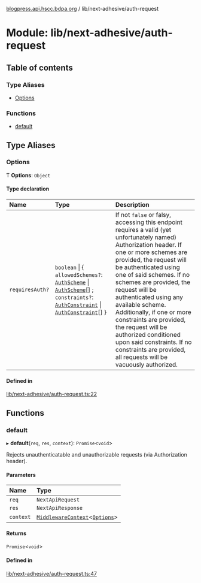 [blogpress.api.hscc.bdpa.org](../README.md) / lib/next-adhesive/auth-request

# Module: lib/next-adhesive/auth-request

## Table of contents

### Type Aliases

- [Options](lib_next_adhesive_auth_request.md#options)

### Functions

- [default](lib_next_adhesive_auth_request.md#default)

## Type Aliases

### Options

Ƭ **Options**: `Object`

#### Type declaration

| Name | Type | Description |
| :------ | :------ | :------ |
| `requiresAuth?` | `boolean` \| { `allowedSchemes?`: [`AuthScheme`](lib_next_auth.md#authscheme) \| [`AuthScheme`](lib_next_auth.md#authscheme)[] ; `constraints?`: [`AuthConstraint`](lib_next_auth.md#authconstraint) \| [`AuthConstraint`](lib_next_auth.md#authconstraint)[]  } | If not `false` or falsy, accessing this endpoint requires a valid (yet unfortunately named) Authorization header. If one or more schemes are provided, the request will be authenticated using one of said schemes. If no schemes are provided, the request will be authenticated using any available scheme. Additionally, if one or more constraints are provided, the request will be authorized conditioned upon said constraints. If no constraints are provided, all requests will be vacuously authorized. |

#### Defined in

[lib/next-adhesive/auth-request.ts:22](https://github.com/nhscc/blogpress.api.hscc.bdpa.org/blob/764312e/lib/next-adhesive/auth-request.ts#L22)

## Functions

### default

▸ **default**(`req`, `res`, `context`): `Promise`<`void`\>

Rejects unauthenticatable and unauthorizable requests (via Authorization
header).

#### Parameters

| Name | Type |
| :------ | :------ |
| `req` | `NextApiRequest` |
| `res` | `NextApiResponse` |
| `context` | [`MiddlewareContext`](lib_next_api_glue.md#middlewarecontext)<[`Options`](lib_next_adhesive_auth_request.md#options)\> |

#### Returns

`Promise`<`void`\>

#### Defined in

[lib/next-adhesive/auth-request.ts:47](https://github.com/nhscc/blogpress.api.hscc.bdpa.org/blob/764312e/lib/next-adhesive/auth-request.ts#L47)
